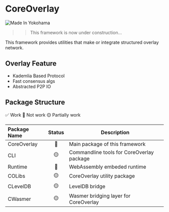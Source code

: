 # CoreOverlay

![Made In Yokohama](https://made-in-yokohama.herokuapp.com/normal)


>> This framework is now under construction...

This framework provides utilities that make or integrate structured overlay network.


## Overlay Feature

- Kademlia Based Protocol
- Fast consensus algs
- Abstracted P2P IO


## Package Structure

✅ Work 🔴 Not work 🟡 Partially work

| Package Name | Status |  Description  |
|:-------------|:------:|---------------|
| CoreOverlay  | 🔴     | Main package of this framework |
| CLI          | 🟡     | Commandline tools for CoreOverlay package |
| Runtime      | 🔴     | WebAssembly embeded runtime |
| COLibs       | 🟡     | CoreOverlay utility package    |
| CLevelDB     | 🟡     | LevelDB bridge    |
| CWasmer      | 🟡     | Wasmer bridging layer for CoreOverlay    |
